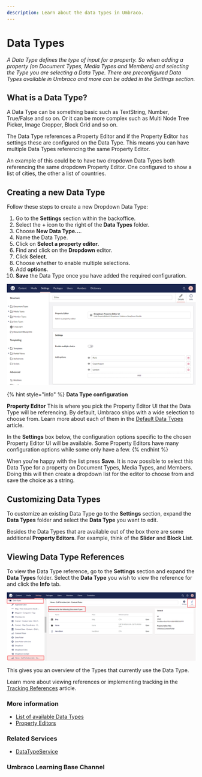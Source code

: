 ```yaml
---
description: Learn about the data types in Umbraco.
---
```


# Data Types

_A Data Type defines the type of input for a property. So when adding a property (on Document Types, Media Types and Members) and selecting the Type you are selecting a Data Type. There are preconfigured Data Types available in Umbraco and more can be added in the Settings section._

## What is a Data Type?

A Data Type can be something basic such as TextString, Number, True/False and so on. Or it can be more complex such as Multi Node Tree Picker, Image Cropper, Block Grid and so on.

The Data Type references a Property Editor and if the Property Editor has settings these are configured on the Data Type. This means you can have multiple Data Types referencing the same Property Editor.

An example of this could be to have two dropdown Data Types both referencing the same dropdown Property Editor. One configured to show a list of cities, the other a list of countries.

## Creating a new Data Type

Follow these steps to create a new Dropdown Data Type:

1. Go to the **Settings** section within the backoffice.
2. Select the **+** icon to the right of the **Data Types** folder.
3. Choose **New Data Type...**.
4. Name the Data Type.
5. Click on **Select a property editor**.
6. Find and click on the **Dropdown** editor.
7. Click **Select**.
8. Choose whether to enable multiple selections.
9. Add **options**.
10. **Save** the Data Type once you have added the required configuration.

![Dropdown List](images/dropdown-data-type-sample.png)

{% hint style="info" %}
**Data Type configuration**

**Property Editor** This is where you pick the Property Editor UI that the Data Type will be referencing. By default, Umbraco ships with a wide selection to choose from. Learn more about each of them in the [Default Data Types](default-data-types.md) article.

In the **Settings** box below, the configuration options specific to the chosen Property Editor UI will be available. Some Property Editors have many configuration options while some only have a few.
{% endhint %}

When you're happy with the list press **Save**. It is now possible to select this Data Type for a property on Document Types, Media Types, and Members. Doing this will then create a dropdown list for the editor to choose from and save the choice as a string.

## Customizing Data Types

To customize an existing Data Type go to the **Settings** section, expand the **Data Types** folder and select the **Data Type** you want to edit.

Besides the Data Types that are available out of the box there are some additional **Property Editors**. For example, think of the **Slider** and **Block List**.

## Viewing Data Type References

To view the Data Type reference, go to the **Settings** section and expand the **Data Types** folder. Select the **Data Type** you wish to view the reference for and click the **Info** tab.

![Content Picker References](../../../../../10/umbraco-cms/fundamentals/data/data-types/images/viewing-data-type-reference.png)

This gives you an overview of the Types that currently use the Data Type.

Learn more about viewing references or implementing tracking in the [Tracking References](../../../customize-the-backoffice/property-editors/tracking.md) article.

### More information

* [List of available Data Types](default-data-types.md)
* [Property Editors](../../backoffice/property-editors/)

### Related Services

* [DataTypeService](https://apidocs.umbraco.com/v14/csharp/api/Umbraco.Cms.Core.Services.IDataTypeService.html)

### Umbraco Learning Base Channel
